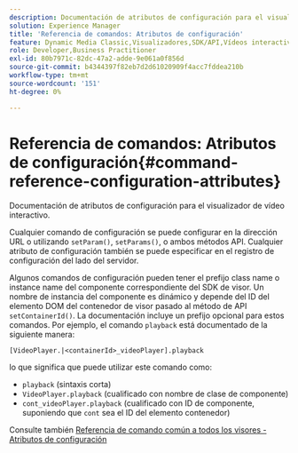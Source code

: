 ```yaml
---
description: Documentación de atributos de configuración para el visualizador de vídeo interactivo.
solution: Experience Manager
title: 'Referencia de comandos: Atributos de configuración'
feature: Dynamic Media Classic,Visualizadores,SDK/API,Vídeos interactivos
role: Developer,Business Practitioner
exl-id: 80b7971c-82dc-47a2-adde-9e061a0f856d
source-git-commit: b4344397f82eb7d2d61020909f4acc7fddea210b
workflow-type: tm+mt
source-wordcount: '151'
ht-degree: 0%

---
```


# Referencia de comandos: Atributos de configuración{#command-reference-configuration-attributes}

Documentación de atributos de configuración para el visualizador de vídeo interactivo.

Cualquier comando de configuración se puede configurar en la dirección URL o utilizando `setParam()`, `setParams()`, o ambos métodos API. Cualquier atributo de configuración también se puede especificar en el registro de configuración del lado del servidor.

Algunos comandos de configuración pueden tener el prefijo class name o instance name del componente correspondiente del SDK de visor. Un nombre de instancia del componente es dinámico y depende del ID del elemento DOM del contenedor de visor pasado al método de API `setContainerId()`. La documentación incluye un prefijo opcional para estos comandos. Por ejemplo, el comando `playback` está documentado de la siguiente manera:

`[VideoPlayer.|<containerId>_videoPlayer].playback`

lo que significa que puede utilizar este comando como:

* `playback` (sintaxis corta)
* `VideoPlayer.playback` (cualificado con nombre de clase de componente)
* `cont_videoPlayer.playback` (cualificado con ID de componente, suponiendo que  `cont` sea el ID del elemento contenedor)

Consulte también [Referencia de comando común a todos los visores - Atributos de configuración](../../../r-html5-viewer-20-cmdref-configattrib/r-html5-viewer-20-cmdref-configattrib.md#concept-850e0f2c49b949deb7cfbfd330d329bd)
